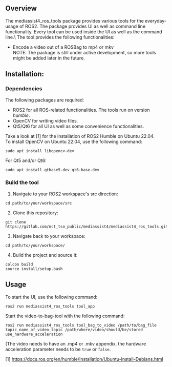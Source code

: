 ## Overview

The mediassist4_ros_tools package provides various tools for the everyday-usage of ROS2. The package provides UI as well as command line functionality. Every tool can be used inside the UI as well as the command line.\ The tool provides the following functionalities:
- Encode a video out of a ROSBag to mp4 or mkv\
NOTE: The package is still under active development, so more tools might be added later in the future.

## Installation:

### Dependencies

The following packages are required:
- ROS2 for all ROS-related functionalities. The tools run on version _humble_.
- OpenCV for writing video files.
- Qt5/Qt6 for all UI as well as some convenience functionalities.

Take a look at [1] for the installation of ROS2 Humble on Ubuntu 22.04.\
To install OpenCV on Ubuntu 22.04, use the following command:
```
sudo apt install libopencv-dev
```

For Qt5 and/or Qt6:
```
sudo apt install qtbase5-dev qt6-base-dev
```

### Build the tool

1. Navigate to your ROS2 workspace's src direction:
```
cd path/to/your/workspace/src
```

2. Clone this repository:
```
git clone https://gitlab.com/nct_tso_public/mediassist4/mediassist4_ros_tools.git
```

3. Navigate back to your workspace:
```
cd path/to/your/workspace/
```

4. Build the project and source it:
```
colcon build
source install/setup.bash
```

## Usage

To start the UI, use the following command:
```
ros2 run mediassist4_ros_tools tool_app
```

Start the video-to-bag-tool with the following command:
```
ros2 run mediassist4_ros_tools tool_bag_to_video /path/to/bag_file topic_name_of_video_topic /path/where/video/should/be/stored use_hardware_acceleration
```
(The video needs to have an .mp4 or .mkv appendix, the hardware acceleration parameter needs to be `true` or `false`.

[1] https://docs.ros.org/en/humble/Installation/Ubuntu-Install-Debians.html
